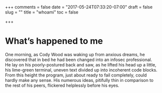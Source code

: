 +++
comments = false
date = "2017-05-24T07:33:20-07:00"
draft = false
slug = ""
title = "whoami"
toc = false

+++

# What’s happened to me

One morning, as Cody Wood was waking up from anxious dreams, he discovered that in bed he had been changed into an infosec professional. He lay on his poorly-postured back and saw, as he lifted his head up a little, his lime-green terminal, uneven text divided up into incoherent code blocks. From this height the program, just about ready to fail completely, could hardly make any sense. His numerous ideas, pitifully thin in comparison to the rest of his peers, flickered helplessly before his eyes.